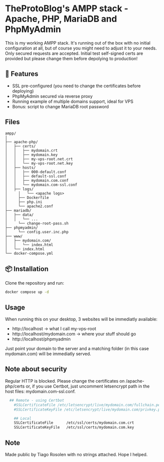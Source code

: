 # TheProtoBlog's AMPP stack - Apache, PHP, MariaDB and PhpMyAdmin

This is my working AMPP stack. It's running out of the box with no initial configuration at all, but of course you might need to adjust it to your needs.
Only secured requests are accepted. Initial test self-signed certs are provided but please change them before depolying to production!

## 🚀 Features

- SSL pre-configured (you need to change the certificates before deploying)
- PhpMyAdmin secured via reverse proxy
- Running example of multiple domains support, ideal for VPS
- Bonus: script to change MariaDB root password

##  Files

```
ampp/
│
├── apache-php/
│   ├── certs/
│   │   ├── mydomain.crt
│   │   ├── mydomain.key
│   │   ├── my-vps-root.net.crt
│   │   └── my-vps-root.net.key
│   ├── hosts/
│   │   ├── 000-default.conf
│   │   ├── default-ssl.conf
│   │   ├── mydomain.com.conf
│   │   └── mydomain.com-ssl.conf
│   ├── logs/
│	  │   └── <apache logs>
│	  ├── Dockerfile
│	  ├── php.ini
│	  └── apache2.conf
├── mariadb/
│   ├── data/
│   │   └── ...
│	  └── change-root-pass.sh
├── phpmyadmin/
│	  └── config.user.inc.php
├── www/
│   ├── mydomain.com/
│   │   └── index.html
│   └── index.html
└── docker-compose.yml
```

## 📦 Installation

Clone the repository and run:

```bash
docker compose up -d
```

## Usage

When running this on your desktop, 3 websites will be immediatly available:

- http://localhost -> what I call my-vps-root
- http://localhost/mydomain.com -> where your stuff should go
- http://localhost/phpmyadmin

Just point your domain to the server and a matching folder (in this case mydomain.com) will be immediatly served.

## Note about security

Regular HTTP is blocked. Please change the certificates on /apache-php/certs or, if you use Certbot, just uncomment letsencrypt path in the host files: mydomain.com-ssl.conf.

```bash
  ## Remote - using Certbot
	#SSLCertificateFile /etc/letsencrypt/live/mydomain.com/fullchain.pem
	#SSLCertificateKeyFile /etc/letsencrypt/live/mydomain.com/privkey.pem

	## Local
	SSLCertificateFile      /etc/ssl/certs/mydomain.com.crt
	SSLCertificateKeyFile   /etc/ssl/certs/mydomain.com.key
```

## Note

Made public by Tiago Rosolen with no strings attached. Hope I helped. 

